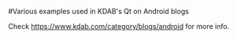 #Various examples used in KDAB's Qt on Android blogs

Check https://www.kdab.com/category/blogs/android for more info.

